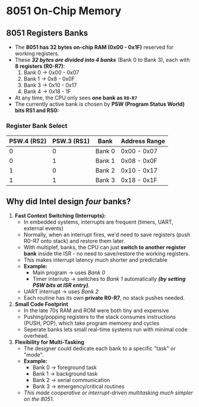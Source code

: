 # 8051 On-Chip Memory

## 8051 Registers Banks
 * The **8051 has 32 bytes on-chip RAM (0x00 - 0x1F)** reserved for working registers.
 * These ***32 bytes are divided into 4 banks*** (Bank 0 to Bank 3), each with **8 registers (R0-R7)**:
   1. Bank 0 $\rightarrow$ 0x00 - 0x07
   2. Bank 1 $\rightarrow$ 0x8 - 0x0F
   3. Bank 3 $\rightarrow$ 0x10 - 0x17
   4. Bank 4 $\rightarrow$ 0x18 - 1F
 * At any time, the CPU only sees **one bank as `R0-R7`**
 * The currently active bank is chosen by **PSW (Program Status World) bits RS1 and RS0:**
   
### Register Bank Select
|PSW.4 (RS2)|PSW.3 (RS1)|Bank|Address Range|
|---|---|---|---|
|0|0|Bank 0|0x00 - 0x07|
|0|1|Bank 1|0x08 - 0x0F|
|1|0|Bank 2|0x10 - 0x17|
|1|1|Bank 3|0x18 - 0x1F|

## Why did Intel design ***four*** banks?
 1. **Fast Context Switching (Interrupts):**
    * In embedded systems, interrupts are frequent (timers, UART, external events)
    * Normally, when an interrupt fires, we'd need to save registers (push R0-R7 onto stack) and restore them later.
    * With multiplef, banks, the CPU can just **switch to another register bank** inside the ISR - no need to save/restore the working registers.
    * This makes interrupt latency much shorter and predictable
    * **Example:**
      * Main program $\rightarrow$ uses *Bank 0*
      * Timer interrutp $\rightarrow$ switches to *Bank 1* automatically ***(by setting PSW bits at ISR entry)***.
     * UART interrupt $\rightarrow$ uses *Bank 2*
     * Each routine has its own **private R0-R7**, no stack pushes needed.
 2. **Small Code Footprint**
    * In the late 70s RAM and ROM were both tiny and expensive
    * Pushing/popping registers to the stack consumes instructions (PUSH, POP), which take program memomy and cycles
    * Seperate banks lets small real-time systems run with minimal code overhead.
 3. **Flexibility for Multi-Tasking**
    * The designer could dedicate each bank to a specific "task" or "mode".
    * **Example:**
      * Bank 0 $\rightarrow$ foreground task
      * Bank 1 $\rightarrow$ background task
      * Bank 2 $\rightarrow$ serial communication
      * Bank 3 $\rightarrow$ emergency/critical routines
    * *This made cooperative or interrupt-driven multitasking much simpler on the 8051*.
